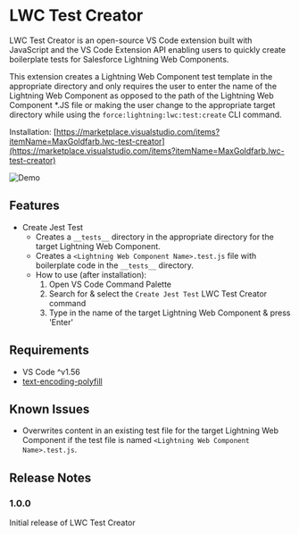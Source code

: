 # LWC Test Creator
LWC Test Creator is an open-source VS Code extension built with JavaScript and the VS Code Extension API enabling users to quickly create boilerplate tests for Salesforce Lightning Web Components.

This extension creates a Lightning Web Component test template in the appropriate directory and only requires the user to enter the name of the Lightning Web Component as opposed to the path of the Lightning Web Component *.JS file or making the user change to the appropriate target directory while using the `force:lightning:lwc:test:create` CLI command.

Installation: [https://marketplace.visualstudio.com/items?itemName=MaxGoldfarb.lwc-test-creator](https://marketplace.visualstudio.com/items?itemName=MaxGoldfarb.lwc-test-creator)

![Demo](https://media.giphy.com/media/mmE8GRgrZUYTp1vUP8/giphy.gif)

## Features
* Create Jest Test
  * Creates a `__tests__` directory in the appropriate directory for the target Lightning Web Component.
  * Creates a `<Lightning Web Component Name>.test.js` file with boilerplate code in the `__tests__` directory.
  * How to use (after installation):
    1. Open VS Code Command Palette
    2. Search for & select the `Create Jest Test` LWC Test Creator command
    3. Type in the name of the target Lightning Web Component & press 'Enter'

## Requirements
* VS Code ^v1.56
* [text-encoding-polyfill](https://www.npmjs.com/package/text-encoding-polyfill)

## Known Issues
* Overwrites content in an existing test file for the target Lightning Web Component if the test file is named `<Lightning Web Component Name>.test.js`.

## Release Notes
### 1.0.0
Initial release of LWC Test Creator